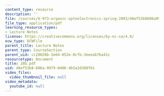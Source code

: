 ```yaml
---
content_type: resource
description: ''
file: /courses/6-973-organic-optoelectronics-spring-2003/40ef53b8606a997904064b5a2d388f61_20b.pdf
file_type: application/pdf
learning_resource_types:
- Lecture Notes
license: https://creativecommons.org/licenses/by-nc-sa/4.0/
ocw_type: OCWFile
parent_title: Lecture Notes
parent_type: CourseSection
parent_uid: cc20026b-3e64-052e-0cfb-3eeeab7ba41c
resourcetype: Document
title: 20b.pdf
uid: 40ef53b8-606a-9979-0406-4b5a2d388f61
video_files:
  video_thumbnail_file: null
video_metadata:
  youtube_id: null
---
```

